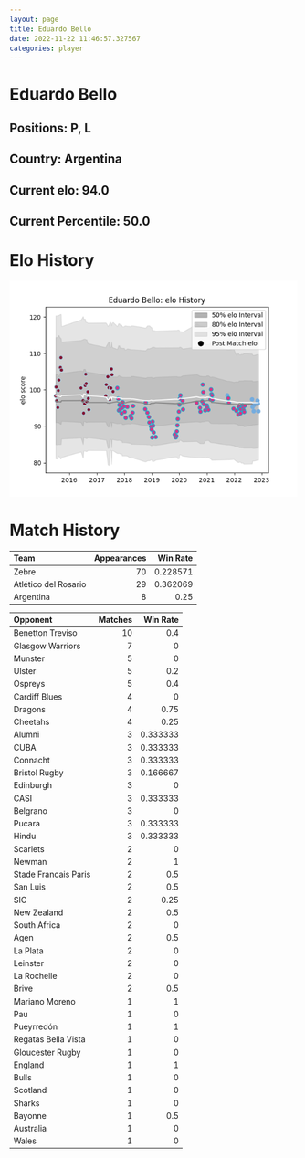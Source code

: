 ```yaml
---  
layout: page  
title: Eduardo Bello  
date: 2022-11-22 11:46:57.327567  
categories: player  
---
```

# Eduardo Bello

## Positions: P, L

## Country: Argentina

## Current elo: 94.0

## Current Percentile: 50.0

# Elo History


![elo history](history_EduardoBello.png)
# Match History


| Team                 |   Appearances |   Win Rate |
|:---------------------|--------------:|-----------:|
| Zebre                |            70 |   0.228571 |
| Atlético del Rosario |            29 |   0.362069 |
| Argentina            |             8 |   0.25     |

| Opponent             |   Matches |   Win Rate |
|:---------------------|----------:|-----------:|
| Benetton Treviso     |        10 |   0.4      |
| Glasgow Warriors     |         7 |   0        |
| Munster              |         5 |   0        |
| Ulster               |         5 |   0.2      |
| Ospreys              |         5 |   0.4      |
| Cardiff Blues        |         4 |   0        |
| Dragons              |         4 |   0.75     |
| Cheetahs             |         4 |   0.25     |
| Alumni               |         3 |   0.333333 |
| CUBA                 |         3 |   0.333333 |
| Connacht             |         3 |   0.333333 |
| Bristol Rugby        |         3 |   0.166667 |
| Edinburgh            |         3 |   0        |
| CASI                 |         3 |   0.333333 |
| Belgrano             |         3 |   0        |
| Pucara               |         3 |   0.333333 |
| Hindu                |         3 |   0.333333 |
| Scarlets             |         2 |   0        |
| Newman               |         2 |   1        |
| Stade Francais Paris |         2 |   0.5      |
| San Luis             |         2 |   0.5      |
| SIC                  |         2 |   0.25     |
| New Zealand          |         2 |   0.5      |
| South Africa         |         2 |   0        |
| Agen                 |         2 |   0.5      |
| La Plata             |         2 |   0        |
| Leinster             |         2 |   0        |
| La Rochelle          |         2 |   0        |
| Brive                |         2 |   0.5      |
| Mariano Moreno       |         1 |   1        |
| Pau                  |         1 |   0        |
| Pueyrredón           |         1 |   1        |
| Regatas Bella Vista  |         1 |   0        |
| Gloucester Rugby     |         1 |   0        |
| England              |         1 |   1        |
| Bulls                |         1 |   0        |
| Scotland             |         1 |   0        |
| Sharks               |         1 |   0        |
| Bayonne              |         1 |   0.5      |
| Australia            |         1 |   0        |
| Wales                |         1 |   0        |